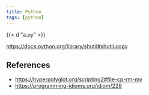 ```yaml
---
title: Python
tags: [python]
---
```


{{< d "a.py" >}}

<https://docs.python.org/library/shutil#shutil.copy>

## References

- <https://hyperpolyglot.org/scripting2#file-cp-rm-mv>
- <https://programming-idioms.org/idiom/228>
